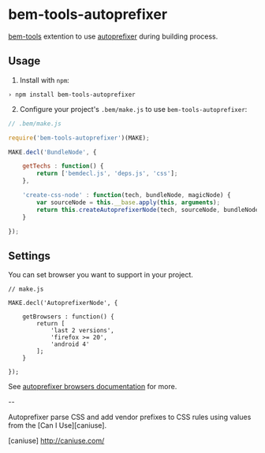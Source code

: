 # bem-tools-autoprefixer

[bem-tools] extention to use [autoprefixer] during building process.

## Usage

1. Install with `npm`:

```
› npm install bem-tools-autoprefixer
```

2. Configure your project's `.bem/make.js` to use `bem-tools-autoprefixer`:

```javascript
// .bem/make.js

require('bem-tools-autoprefixer')(MAKE);

MAKE.decl('BundleNode', {

    getTechs : function() {
        return ['bemdecl.js', 'deps.js', 'css'];
    },

    'create-css-node' : function(tech, bundleNode, magicNode) {
        var sourceNode = this.__base.apply(this, arguments);
        return this.createAutoprefixerNode(tech, sourceNode, bundleNode, magicNode);
    }

});

```

## Settings

You can set browser you want to support in your project.

```
// make.js

MAKE.decl('AutoprefixerNode', {

    getBrowsers : function() {
        return [
            'last 2 versions',
            'firefox >= 20',
            'android 4'
        ];
    }

});
```

See [autoprefixer browsers documentation][1] for more.

--

Autoprefixer parse CSS and add vendor prefixes to CSS rules using values from the [Can I Use][caniuse].

[1]: https://github.com/ai/autoprefixer#browsers
[bem-tools]: http://github.com/bem/bem-tools/
[autoprefixer]: http://github.com/ai/autoprefixer/
[caniuse] http://caniuse.com/

